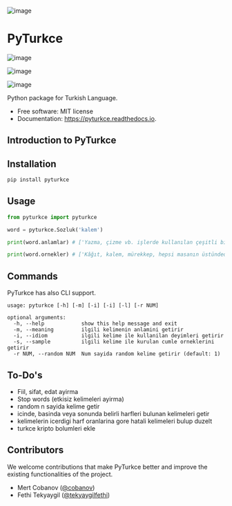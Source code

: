 ![image](https://raw.githubusercontent.com/cobanov/pyturkce/master/assets/pyturkce-logo.png)

# PyTurkce

![image](https://img.shields.io/pypi/v/pyturkce.svg%0A%20%20%20%20%20:target:%20https://pypi.python.org/pypi/pyturkce)

![image](https://img.shields.io/travis/cobanov/pyturkce.svg%0A%20%20%20%20%20:target:%20https://travis-ci.com/cobanov/pyturkce)

![image](https://readthedocs.org/projects/pyturkce/badge/?version=latest%0A%20%20%20%20%20:target:%20https://pyturkce.readthedocs.io/en/latest/?version=latest%0A%20%20%20%20%20:alt:%20Documentation%20Status)

Python package for Turkish Language.

- Free software: MIT license
- Documentation: <https://pyturkce.readthedocs.io>.

## Introduction to PyTurkce

## Installation

```bash
pip install pyturkce
```

## Usage

```python
from pyturkce import pyturkce

word = pyturkce.Sozluk('kalem')

print(word.anlamlar) # ['Yazma, çizme vb. işlerde kullanılan çeşitli biçimlerde araç', 'Resmî kuruluşlarda yazı işlerinin görüldüğü yer', 'Yontma işlerinde kullanılan ucu sivri veya keskin araç', 'Çeşit, tür', 'Bazı deyimlerde yazı', 'Yazar']

print(word.ornekler) # ['Kâğıt, kalem, mürekkep, hepsi masanın üstündedir.', 'Kalemindeki odacıya aylığını kırdırırmış.', 'Taşçı kalemi.', 'Oymacı kalemi.', 'Üç kalem erzak.', 'Beş kalem ilaç.', 'Kaleme almak.', 'Peyami Safa, edebiyatımızın usta kalemlerindendir.']

```

## Commands

PyTurkce has also CLI support.

```
usage: pyturkce [-h] [-m] [-i] [-i] [-l] [-r NUM]

optional arguments:
  -h, --help            show this help message and exit
  -m, --meaning         ilgili kelimenin anlamini getirir
  -i, --idiom           ilgili kelime ile kullanilan deyimleri getirir
  -s, --sample          ilgili kelime ile kurulan cumle orneklerini getirir
  -r NUM, --random NUM  Num sayida random kelime getirir (default: 1)

```

## To-Do's

- Fiil, sifat, edat ayirma
- Stop words (etkisiz kelimeleri ayirma)
- random n sayida kelime getir
- icinde, basinda veya sonunda belirli harfleri bulunan kelimeleri getir
- kelimelerin icerdigi harf oranlarina gore hatali kelimeleri bulup duzelt
- turkce kripto bolumleri ekle

## Contributors

We welcome contributions that make PyTurkce better and improve the
existing functionalities of the project.

- Mert Cobanov ([\@cobanov](http://twitter.com/mertcobanov))
- Fethi Tekyaygil ([\@tekyaygilfethi](http://twitter.com/fethidev))

